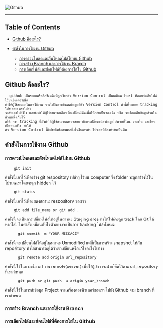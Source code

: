 ﻿![Github](https://i.ytimg.com/vi/ptK9-CNms98/maxresdefault.jpg)

---

## Table of Contents

- [Github คืออะไร?](#github-คืออะไร?)

- [คำสั่งในการใช้งาน Github](#คำสั่งในการใช้งาน-github)
  - [การดาวน์โหลดและอัพโหลดไฟล์ไปบน Github](#การดาวน์โหลดและอัพโหลดไฟล์ไปบน-github)
  - [การสร้าง Branch และการใช้งาน Branch](#การสร้าง-branch-และการใช้งาน-branch)
  - [การเลือกไฟล์และซ่อนไฟล์ที่ต้องการใส่ใน Github](#การเลือกไฟล์และซ่อนไฟล์ที่ต้องการใส่ใน-github)

## Github คืออะไร?
```
  github เป็นระบบหรืออีกชื่อหนึ่งที่ถูกเรียกว่า Version Control เป็นเหมือน host ที่คอยจัดเก็บไฟล์ไว้บนอินเตอร์เน็ต
ทำให้ผู้ใช้สะดวกในการใช้งาน รวมไปถึงการอัพเดตข้อมูลทีตัว Version Control ตัวนี้ที่จะคอย tracking โปรเจคของเราไม่ว่า
จะอัพเดตไปยัง่ไง และยังทำให้ผู้ใช้สามารถเลือกเพื่อเปลี่ยนโค๊ดเพื่อให้กลับเป็นของเดิม หรือ จะเลือกเก็บข้อมูลส่วนใดส่วนหนึ่งเก็บไว้
กได้ จาก tracking นี้ยังทำให้ผู้ใช้สามารถตรวจสอบว่ามีการเปลี่ยนแปลงข้อมูลโปรเจคที่ไหน เวลาใด และใครเป็นคนแก้ไข ทำให้
ตัว Version Control นี้มีประสิทธิภาพมากยิ่งขึ้นในการทำ โปรเจคที่ต้องทำกันเป็นทีม

```
## คำสั่งในการใช้งาน Github

### การดาวน์โหลดและอัพโหลดไฟล์ไปบน Github

```
    git init
```

คำสั่งนี้ เอาไว้เพือสร้าง git respository เปล่าๆ ไว้บน computer ซึ่ง folder จะถูกสร้างไว้ในโปรเจคเราโดยจะถูก hidden ไว้

```
    git status
```

คำสั่งนี้ เอาไว้เพื่อแสดงสถานะ respository ของเรา

```
    git add file_name or git add .
```

คำสั่งนี้ จะเป็นการเปลี่ยนไฟล์ให้อยู่ในสถานะ Staging area ทำให้ไฟล์จะถูก track โดย Git ได้ หากใส่ . ในคำสั่งเหมือนกับในตัวอย่างจะเป็นการ tracking ไฟล์ทั้งหมด

```
      git commit -m "YOUR MESSAGE"
```

คำสั่งนี้ จะเปลี่ยนไฟล์ให้อยู่ในสถานะ Unmodified แต่ก็เป็นการสร้าง snapshot ให้กับ repository ทำให้สามารถดูได้ว่าเราเปลียนหรือแก้ไขอะไรไปบ้าง

```
      git remote add origin url_repository
```

คำสั่งนี้ ใช้ในการเพิ่ม url ของ remote(server) เพื่อให้รู้ว่าเราจะฝากโค๊ดไว้ตาม url_repository ที่เรากำหนด

```
      git push or git push -u origin your_branch
```

คำสั่งนี้ ใช้ในการส่งข้อมูล Project จากเครื่องคอมพิวเตอร์ของเรา ไปยัง Github ตาม branch ที่เรากำหนด
### การสร้าง Branch และการใช้งาน Branch
### การเลือกไฟล์และซ่อนไฟล์ที่ต้องการใส่ใน Github
